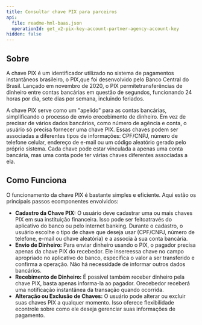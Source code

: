 ```yaml
---
title: Consultar chave PIX para parceiros
api:
  file: readme-hml-baas.json
  operationId: get_v2-pix-key-account-partner-agency-account-key
hidden: false
---
```

## Sobre

A chave PIX é um identificador utilizado no sistema de pagamentos instantâneos brasileiro, o PIX,que foi desenvolvido pelo Banco Central do Brasil. Lançado em novembro de 2020, o PIX permitetransferências de dinheiro entre contas bancárias em questão de segundos, funcionando 24 horas por
dia, sete dias por semana, incluindo feriados.

A chave PIX serve como um "apelido" para as contas bancárias, simplificando o processo de envio erecebimento de dinheiro. Em vez de precisar de vários dados bancários, como número de agência e
conta, o usuário só precisa fornecer uma chave PIX. Essas chaves podem ser associadas a diferentes
tipos de informações: CPF/CNPJ, número de telefone celular, endereço de e-mail ou um código
aleatório gerado pelo próprio sistema. Cada chave pode estar vinculada a apenas uma conta bancária,
mas uma conta pode ter várias chaves diferentes associadas a ela.

## Como Funciona

O funcionamento da chave PIX é bastante simples e eficiente. Aqui estão os principais passos ecomponentes envolvidos:

* **Cadastro da Chave PIX:** O usuário deve cadastrar uma ou mais chaves PIX em sua instituição financeira. Isso pode ser feitoatravés do aplicativo do banco ou pelo internet banking. Durante o cadastro, o usuário escolhe o
  tipo de chave que deseja usar (CPF/CNPJ, número de telefone, e-mail ou chave aleatória) e a
  associa à sua conta bancária.
* **Envio de Dinheiro:** Para enviar dinheiro usando o PIX, o pagador precisa apenas da chave PIX do recebedor. Ele insereessa chave no campo apropriado no aplicativo do banco, especifica o valor a ser transferido e
  confirma a operação. Não há necessidade de informar outros dados bancários.
* **Recebimento de Dinheiro:** É possível também receber dinheiro pela chave PIX, basta apenas informa-la ao pagador. Orecebedor receberá uma notificação instantânea da transação quando ocorrida.
* **Alteração ou Exclusão de Chaves:** O usuário pode alterar ou excluir suas chaves PIX a qualquer momento. Isso oferece flexibilidade econtrole sobre como ele deseja gerenciar suas informações de pagamento.